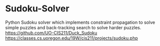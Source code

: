 # Sudoku-Solver
Python Sudoku solver which implements constraint propagation to solve simple puzzles and back-tracking search to solve harder puzzles.
https://github.com/UO-CIS211/Duck_Sudoku
https://classes.cs.uoregon.edu/19W/cis211/projects/sudoku.php
